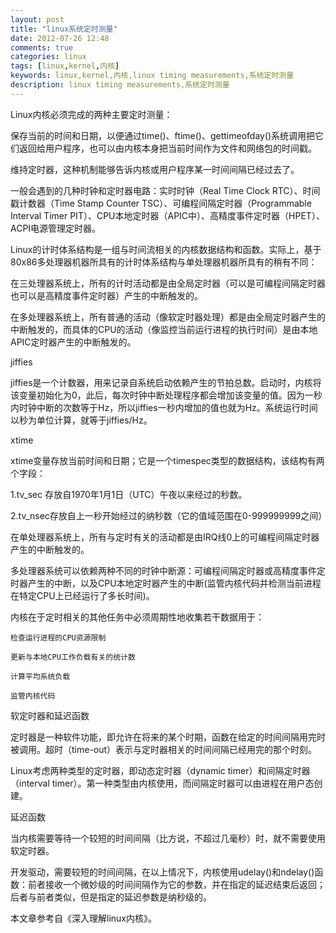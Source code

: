 ```yaml
---
layout: post
title: "linux系统定时测量"
date: 2012-07-26 12:48
comments: true
categories: linux
tags: [linux,kernel,内核]
keywords: linux,kernel,内核,linux timing measurements,系统定时测量
description: linux timing measurements,系统定时测量
---
```

Linux内核必须完成的两种主要定时测量：     

保存当前的时间和日期，以便通过time()、ftime()、gettimeofday()系统调用把它们返回给用户程序，也可以由内核本身把当前时间作为文件和网络包的时间戳。  

维持定时器，这种机制能够告诉内核或用户程序某一时间间隔已经过去了。  

一般会遇到的几种时钟和定时器电路：实时时钟（Real Time Clock RTC）、时间戳计数器（Time Stamp Counter TSC）、可编程间隔定时器（Programmable Interval Timer PIT）、CPU本地定时器（APIC中）、高精度事件定时器（HPET）、ACPI电源管理定时器。   

Linux的计时体系结构是一组与时间流相关的内核数据结构和函数。实际上，基于80x86多处理器机器所具有的计时体系结构与单处理器机器所具有的稍有不同：  

在三处理器系统上，所有的计时活动都是由全局定时器（可以是可编程间隔定时器也可以是高精度事件定时器）产生的中断触发的。  
<!--more-->
在多处理器系统上，所有普通的活动（像软定时器处理）都是由全局定时器产生的中断触发的，而具体的CPU的活动（像监控当前运行进程的执行时间）是由本地APIC定时器产生的中断触发的。  

jiffies  

jiffies是一个计数器，用来记录自系统启动依赖产生的节拍总数。启动时，内核将该变量初始化为0，此后，每次时钟中断处理程序都会增加该变量的值。因为一秒内时钟中断的次数等于Hz，所以jiffies一秒内增加的值也就为Hz。系统运行时间以秒为单位计算，就等于jiffies/Hz。   

xtime  

xtime变量存放当前时间和日期；它是一个timespec类型的数据结构，该结构有两个字段：  

1.tv_sec 存放自1970年1月1日（UTC）午夜以来经过的秒数。  

2.tv_nsec存放自上一秒开始经过的纳秒数（它的值域范围在0-999999999之间）  

在单处理器系统上，所有与定时有关的活动都是由IRQ线0上的可编程间隔定时器产生的中断触发的。  

多处理器系统可以依赖两种不同的时钟中断源：可编程间隔定时器或高精度事件定时器产生的中断，以及CPU本地定时器产生的中断(监管内核代码并检测当前进程在特定CPU上已经运行了多长时间)。  

内核在于定时相关的其他任务中必须周期性地收集若干数据用于：  

    检查运行进程的CPU资源限制  

    更新与本地CPU工作负载有关的统计数  

    计算平均系统负载  

    监管内核代码  

软定时器和延迟函数 

定时器是一种软件功能，即允许在将来的某个时期，函数在给定的时间间隔用完时被调用。超时（time-out）表示与定时器相关的时间间隔已经用完的那个时刻。 

Linux考虑两种类型的定时器，即动态定时器（dynamic timer）和间隔定时器（interval timer）。第一种类型由内核使用，而间隔定时器可以由进程在用户态创建。 

延迟函数 

当内核需要等待一个较短的时间间隔（比方说，不超过几毫秒）时，就不需要使用软定时器。 

开发驱动，需要较短的时间间隔，在以上情况下，内核使用udelay()和ndelay()函数：前者接收一个微妙级的时间间隔作为它的参数，并在指定的延迟结束后返回；后者与前者类似，但是指定的延迟参数是纳秒级的。 


本文章参考自《深入理解linux内核》。   

 
 
